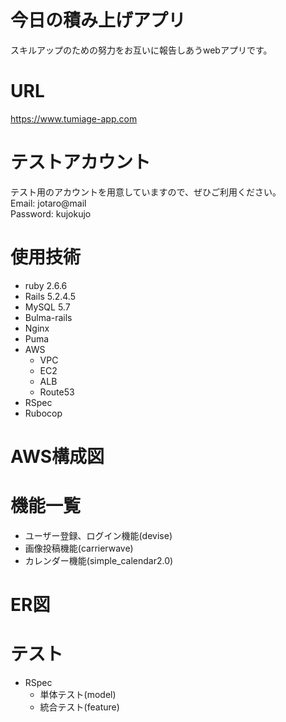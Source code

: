 # 今日の積み上げアプリ
スキルアップのための努力をお互いに報告しあうwebアプリです。
# URL
https://www.tumiage-app.com
# テストアカウント
テスト用のアカウントを用意していますので、ぜひご利用ください。<br >
Email: jotaro@mail<br >
Password: kujokujo
# 使用技術
- ruby 2.6.6
- Rails 5.2.4.5
- MySQL 5.7
- Bulma-rails
- Nginx
- Puma
- AWS
  - VPC
  - EC2
  - ALB
  - Route53
- RSpec
- Rubocop
# AWS構成図
# 機能一覧
- ユーザー登録、ログイン機能(devise)
- 画像投稿機能(carrierwave)
- カレンダー機能(simple_calendar2.0)
# ER図
# テスト
- RSpec
  - 単体テスト(model)
  - 統合テスト(feature)
